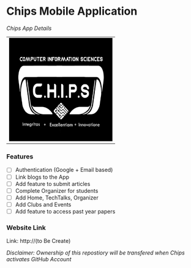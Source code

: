 # Chips Mobile Application
_Chips App Details_

<table>
   <tr>
      <td><img src="logo.png" height = "270" width="270"></td>
  </tr>
</table>


### Features
- [ ] Authentication (Google + Email based)
- [ ] Link blogs to the App
- [ ] Add feature to submit articles 
- [ ] Complete Organizer for students
- [ ] Add Home, TechTalks, Organizer
- [ ] Add Clubs and Events
- [ ] Add feature to access past year papers

### Website Link
Link: http://(to Be Create)

_Disclaimer: Ownership of this repostiory will be transfered when Chips activates GitHub Account_
